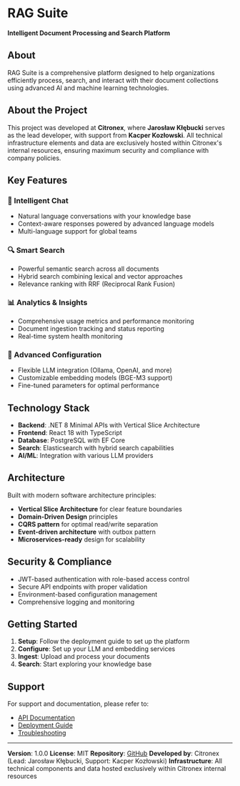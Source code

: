 # RAG Suite

**Intelligent Document Processing and Search Platform**

## About

RAG Suite is a comprehensive platform designed to help organizations efficiently process, search, and interact with their document collections using advanced AI and machine learning technologies.

## About the Project

This project was developed at **Citronex**, where **Jarosław Kłębucki** serves as the lead developer, with support from **Kacper Kozłowski**. All technical infrastructure elements and data are exclusively hosted within Citronex's internal resources, ensuring maximum security and compliance with company policies.

## Key Features

### 🤖 Intelligent Chat
- Natural language conversations with your knowledge base
- Context-aware responses powered by advanced language models
- Multi-language support for global teams

### 🔍 Smart Search
- Powerful semantic search across all documents
- Hybrid search combining lexical and vector approaches
- Relevance ranking with RRF (Reciprocal Rank Fusion)

### 📊 Analytics & Insights
- Comprehensive usage metrics and performance monitoring
- Document ingestion tracking and status reporting
- Real-time system health monitoring

### 🔧 Advanced Configuration
- Flexible LLM integration (Ollama, OpenAI, and more)
- Customizable embedding models (BGE-M3 support)
- Fine-tuned parameters for optimal performance

## Technology Stack

- **Backend**: .NET 8 Minimal APIs with Vertical Slice Architecture
- **Frontend**: React 18 with TypeScript
- **Database**: PostgreSQL with EF Core
- **Search**: Elasticsearch with hybrid search capabilities
- **AI/ML**: Integration with various LLM providers

## Architecture

Built with modern software architecture principles:

- **Vertical Slice Architecture** for clear feature boundaries
- **Domain-Driven Design** principles
- **CQRS pattern** for optimal read/write separation
- **Event-driven architecture** with outbox pattern
- **Microservices-ready** design for scalability

## Security & Compliance

- JWT-based authentication with role-based access control
- Secure API endpoints with proper validation
- Environment-based configuration management
- Comprehensive logging and monitoring

## Getting Started

1. **Setup**: Follow the deployment guide to set up the platform
2. **Configure**: Set up your LLM and embedding services
3. **Ingest**: Upload and process your documents
4. **Search**: Start exploring your knowledge base

## Support

For support and documentation, please refer to:
- [API Documentation](./api-documentation.md)
- [Deployment Guide](../DEPLOYMENT_GUIDE.md)
- [Troubleshooting](../DOTNET8-TROUBLESHOOTING.md)

---

**Version**: 1.0.0
**License**: MIT
**Repository**: [GitHub](https://github.com/jklebucki/rag-suite)
**Developed by**: Citronex (Lead: Jarosław Kłębucki, Support: Kacper Kozłowski)
**Infrastructure**: All technical components and data hosted exclusively within Citronex internal resources